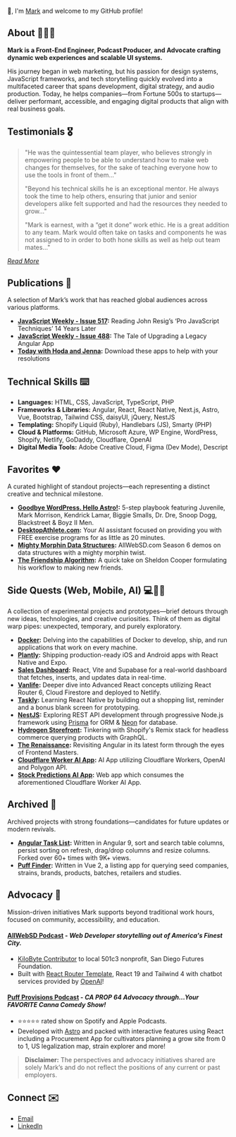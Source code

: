 👋, I'm [Mark](https://marklreyes.com) and welcome to my GitHub profile!

## About 👨🏾‍💻
**Mark is a Front-End Engineer, Podcast Producer, and Advocate crafting dynamic web experiences and scalable UI systems.**

His journey began in web marketing, but his passion for design systems, JavaScript frameworks, and tech storytelling quickly evolved into a multifaceted career that spans development, digital strategy, and audio production. Today, he helps companies—from Fortune 500s to startups—deliver performant, accessible, and engaging digital products that align with real business goals.

## Testimonials 🎖️
> "He was the quintessential team player, who believes strongly in empowering people to be able to understand how to make web changes for themselves, for the sake of teaching everyone how to use the tools in front of them..."
> 
> "Beyond his technical skills he is an exceptional mentor. He always took the time to help others, ensuring that junior and senior developers alike felt supported and had the resources they needed to grow..."
>
> 
> "Mark is earnest, with a “get it done” work ethic. He is a great addition to any team. Mark would often take on tasks and components he was not assigned to in order to both hone skills as well as help out team mates..."

<cite>[Read More](https://marklreyes.com/testimonials/)</cite>

## Publications 📰
A selection of Mark’s work that has reached global audiences across various platforms.
* **[JavaScript Weekly - Issue 517](https://javascriptweekly.com/issues/517):** Reading John Resig’s ‘Pro JavaScript Techniques’ 14 Years Later
* **[JavaScript Weekly - Issue 488](https://javascriptweekly.com/issues/488):** The Tale of Upgrading a Legacy Angular App
* **[Today with Hoda and Jenna](https://www.marklreyes.com/blog/sleepscore-animated-aura/):** Download these apps to help with your resolutions

## Technical Skills ⌨️
* **Languages:** HTML, CSS, JavaScript, TypeScript, PHP
* **Frameworks & Libraries:** Angular, React, React Native, Next.js, Astro, Vue, Bootstrap, Tailwind CSS, daisyUI, jQuery, NestJS
* **Templating:** Shopify Liquid (Ruby), Handlebars (JS), Smarty (PHP)
* **Cloud & Platforms:** GitHub, Microsoft Azure, WP Engine, WordPress, Shopify, Netlify, GoDaddy, Cloudflare, OpenAI
* **Digital Media Tools:** Adobe Creative Cloud, Figma (Dev Mode), Descript

## Favorites ❤️
A curated highlight of standout projects—each representing a distinct creative and technical milestone.
* **[Goodbye WordPress. Hello Astro!](https://marklreyes.com/blog/goodbye-wordpress-hello-astro/):** 5-step playbook featuring Juvenile, Mark Morrison, Kendrick Lamar, Biggie Smalls, Dr. Dre, Snoop Dogg, Blackstreet &#38; Boyz II Men.
* **[DesktopAthlete.com](https://desktopathlete.com):** Your AI assistant focused on providing you with FREE exercise programs for as little as 20 minutes.
* **[Mighty Morphin Data Structures](https://github.com/marklreyes/mighty-morphin-data-structures):** AllWebSD.com Season 6 demos on data structures with a mighty morphin twist.
* **[The Friendship Algorithm](https://github.com/marklreyes/The-Friendship-Algorithm):** A quick take on Sheldon Cooper formulating his workflow to making new friends.

## Side Quests (Web, Mobile, AI) 💻📱🤖
A collection of experimental projects and prototypes—brief detours through new ideas, technologies, and creative curiosities. Think of them as digital warp pipes: unexpected, temporary, and purely exploratory.
* **[Docker](https://github.com/marklreyes/docker-my-project):** Delving into the capabilities of Docker to develop, ship, and run applications that work on every machine. 
* **[Plantly](https://github.com/marklreyes/plantly):** Shipping production-ready iOS and Android apps with React Native and Expo.
* **[Sales Dashboard](https://github.com/marklreyes/sales-dashboard-supabase):** React, Vite and Supabase for a real-world dashboard that fetches, inserts, and updates data in real-time.
* **[Vanlife](https://github.com/marklreyes/van-life):** Deeper dive into Advanced React concepts utilizing React Router 6, Cloud Firestore and deployed to Netlify.
* **[Taskly](https://github.com/marklreyes/taskly):** Learning React Native by building out a shopping list, reminder and a bonus blank screen for prototyping.
* **[NestJS](https://github.com/marklreyes/NestJS-restapi):** Exploring REST API development through progressive Node.js framework using [Prisma](https://www.prisma.io/) for ORM & [Neon](https://neon.tech/) for database.
* **[Hydrogen Storefront](https://github.com/marklreyes/hydrogen-storefront):** Tinkering with Shopify's Remix stack for headless commerce querying products with GraphQL.
* **[The Renaissance](https://github.com/marklreyes/angular-fundamentals-lessons):** Revisiting Angular in its latest form through the eyes of Frontend Masters.
* **[Cloudflare Worker AI App](https://github.com/marklreyes/AI-App):** AI App utilizing Cloudflare Workers, OpenAI and Polygon API.
* **[Stock Predictions AI App](https://github.com/marklreyes/stock-predictions-ai-app-main):** Web app which consumes the aforementioned Cloudflare Worker AI App.

## Archived 📌
Archived projects with strong foundations—candidates for future updates or modern revivals.
* **[Angular Task List](https://github.com/marklreyes/angular-tasklist-ng9):** Written in Angular 9, sort and search table columns, persist sorting on refresh, drag/drop columns and resize columns. Forked over 60+ times with 9K+ views.
* **[Puff Finder](https://github.com/marklreyes/puff-provisions-puff-finder):** Written in Vue 2, a listing app for querying seed companies, strains, brands, products, batches, retailers and studies. 

## Advocacy 📣
Mission-driven initiatives Mark supports beyond traditional work hours, focused on community, accessibility, and education.

#### [AllWebSD Podcast](https://allwebsd.com/) - *Web Developer storytelling out of America's Finest City.*

- [KiloByte Contributor](https://sdfutures.org/support-sdff) to local 501c3 nonprofit, San Diego Futures Foundation.
- Built with [React Router Template](https://github.com/netlify/react-router-template), React 19 and Tailwind 4 with chatbot services provided by [OpenAI](https://allwebsd.com/chat)!

#### [Puff Provisions Podcast](https://puffprovisions.com/) - *CA PROP 64 Advocacy through...Your FAVORITE Canna Comedy Show!*

- ⭐️⭐️⭐️⭐️⭐️ rated show on Spotify and Apple Podcasts. 
- Developed with [Astro](https://astro.build/) and packed with interactive features using React including a Procurement App for cultivators planning a grow site from 0 to 1, US legalization map, strain explorer and more! 

> **Disclaimer:** The perspectives and advocacy initiatives shared are solely Mark’s and do not reflect the positions of any current or past employers.

## Connect ✉️
* [Email](https://marklreyes.com/contact/)
* [LinkedIn](https://www.linkedin.com/in/marklreyes)



<!--
**marklreyes/marklreyes** is a ✨ _special_ ✨ repository because its `README.md` (this file) appears on your GitHub profile.

Here are some ideas to get you started:

- 🔭 I’m currently working on ...
- 🌱 I’m currently learning ...
- 👯 I’m looking to collaborate on ...
- 🤔 I’m looking for help with ...
- 💬 Ask me about ...
- 📫 How to reach me: ...
- 😄 Pronouns: ...
- ⚡ Fun fact: ...
-->
